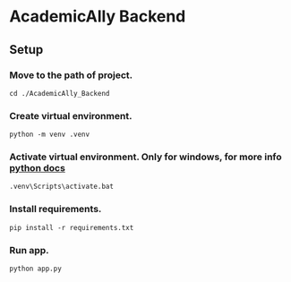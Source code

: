 # AcademicAlly Backend

## Setup
### Move to the path of project.
`cd ./AcademicAlly_Backend`
### Create virtual environment.
`python -m venv .venv`
### Activate virtual environment. Only for windows, for more info [python docs](https://docs.python.org/3/library/venv.html)
`.venv\Scripts\activate.bat`
### Install requirements.
`pip install -r requirements.txt`
### Run app.
`python app.py`
